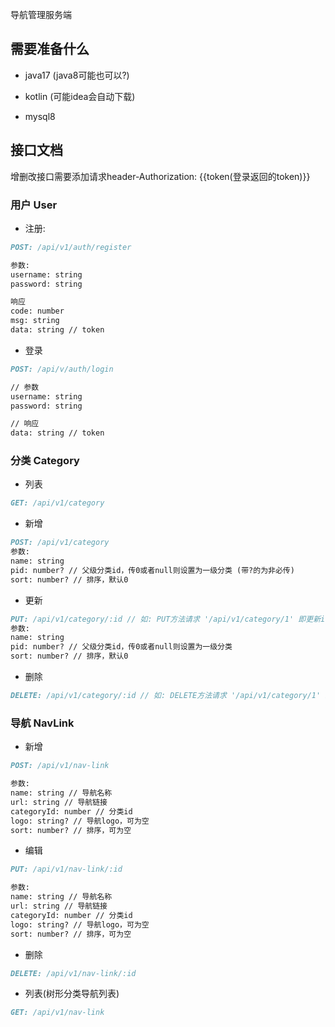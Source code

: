 导航管理服务端

## 需要准备什么

- java17 (java8可能也可以?)

- kotlin (可能idea会自动下载)

- mysql8

## 接口文档

增删改接口需要添加请求header-Authorization: {{token(登录返回的token)}}
### 用户 User

- 注册: 
```markdown
POST: /api/v1/auth/register

参数:
username: string
password: string

响应
code: number
msg: string
data: string // token
```

- 登录
```markdown
POST: /api/v/auth/login

// 参数
username: string
password: string

// 响应
data: string // token
```

### 分类 Category
- 列表
```markdown
GET: /api/v1/category
```

- 新增
```markdown
POST: /api/v1/category
参数:
name: string
pid: number? // 父级分类id，传0或者null则设置为一级分类 (带?的为非必传)
sort: number? // 排序，默认0
```

- 更新
```markdown
PUT: /api/v1/category/:id // 如: PUT方法请求 '/api/v1/category/1' 即更新id=1的分类
参数:
name: string
pid: number? // 父级分类id，传0或者null则设置为一级分类
sort: number? // 排序，默认0
```

- 删除
```markdown
DELETE: /api/v1/category/:id // 如: DELETE方法请求 '/api/v1/category/1' 即删除id=1的分类
```

### 导航 NavLink
- 新增
```markdown
POST: /api/v1/nav-link

参数:
name: string // 导航名称
url: string // 导航链接
categoryId: number // 分类id
logo: string? // 导航logo，可为空
sort: number? // 排序，可为空
```

- 编辑
```markdown
PUT: /api/v1/nav-link/:id

参数:
name: string // 导航名称
url: string // 导航链接
categoryId: number // 分类id
logo: string? // 导航logo，可为空
sort: number? // 排序，可为空
```

- 删除
```markdown
DELETE: /api/v1/nav-link/:id
```

- 列表(树形分类导航列表)
```markdown
GET: /api/v1/nav-link
```